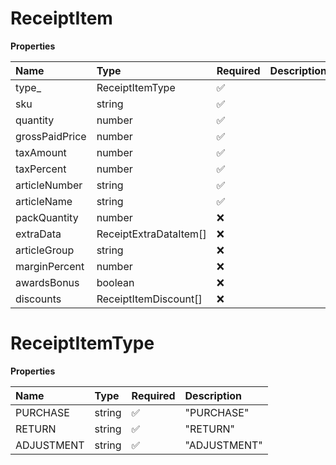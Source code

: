 # ReceiptItem

**Properties**

| Name           | Type                   | Required | Description |
| :------------- | :--------------------- | :------- | :---------- |
| type\_         | ReceiptItemType        | ✅       |             |
| sku            | string                 | ✅       |             |
| quantity       | number                 | ✅       |             |
| grossPaidPrice | number                 | ✅       |             |
| taxAmount      | number                 | ✅       |             |
| taxPercent     | number                 | ✅       |             |
| articleNumber  | string                 | ✅       |             |
| articleName    | string                 | ✅       |             |
| packQuantity   | number                 | ❌       |             |
| extraData      | ReceiptExtraDataItem[] | ❌       |             |
| articleGroup   | string                 | ❌       |             |
| marginPercent  | number                 | ❌       |             |
| awardsBonus    | boolean                | ❌       |             |
| discounts      | ReceiptItemDiscount[]  | ❌       |             |

# ReceiptItemType

**Properties**

| Name       | Type   | Required | Description  |
| :--------- | :----- | :------- | :----------- |
| PURCHASE   | string | ✅       | "PURCHASE"   |
| RETURN     | string | ✅       | "RETURN"     |
| ADJUSTMENT | string | ✅       | "ADJUSTMENT" |

<!-- This file was generated by liblab | https://liblab.com/ -->
